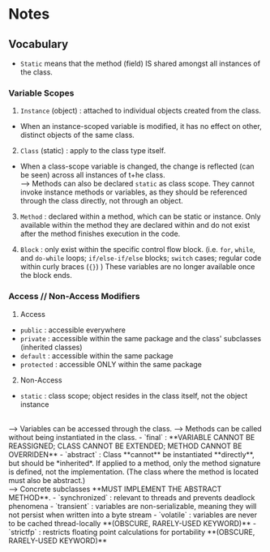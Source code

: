 # Notes

## Vocabulary

- `Static` means that the method (field) IS shared amongst all instances of the class.

### Variable Scopes

1. `Instance` (object) : attached to individual objects created from the class.
* When an instance-scoped variable is modified, it has no effect on other, distinct objects of the same class.

2. `Class` (static) : apply to the class type itself.
* When a class-scope variable is changed, the change is reflected (can be seen) across all instances of t+he class.
<br>--> Methods can also be declared `static` as class scope. They cannot invoke instance methods or variables, as they should be referenced through the class directly, not through an object.

3. `Method` : declared within a method, which can be static or instance. Only available within the method they are declared within and do not exist after the method finishes execution in the code.

4. `Block` : only exist within the specific control flow block. (i.e. `for`, `while`, and `do-while` loops; `if/else-if/else` blocks; `switch` cases; regular code within curly braces (`{}`) ) These variables are no longer available once the block ends.

### Access // Non-Access Modifiers
1. Access
- `public` : accessible everywhere
- `private` : accessible within the same package and the class' subclasses (inherited classes)
- `default` : accessible within the same package 
- `protected` : accessible ONLY within the same package

2. Non-Access
- `static` : class scope; object resides in the class itself, not the object instance
<br>
--> Variables can be accessed through the class.
--> Methods can be called without being instantiated in the class.
- `final` : **VARIABLE CANNOT BE REASSIGNED; CLASS CANNOT BE EXTENDED; METHOD CANNOT BE OVERRIDEN**
- `abstract` : Class **cannot** be instantiated **directly**, but should be *inherited*. If applied to a method, only the method signature is defined, not the implementation. (The class where the method is located must also be abstract.)
<br>
--> Concrete subclasses **MUST IMPLEMENT THE ABSTRACT METHOD**.
- `synchronized` : relevant to threads and prevents deadlock phenomena
- `transient` : variables are non-serializable, meaning they will not persist when written into a byte stream
- `volatile` : variables are never to be cached thread-locally **(OBSCURE, RARELY-USED KEYWORD)**
- `strictfp` : restricts floating point calculations for portability **(OBSCURE, RARELY-USED KEYWORD)**